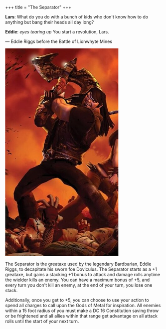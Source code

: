 +++
title = "The Separator"
+++

<div class="quote">

**Lars**: What do you do with a bunch of kids who don't know how to do anything but bang their heads all day long?

**Eddie**: *eyes tearing up* You start a revolution, Lars.

&#8212; Eddie Riggs before the Battle of Lionwhyte Mines
</div>

![Eddie Riggs wielding the Separator](separator.jpeg)

The Separator is the greataxe used by the legendary Bardbarian, Eddie Riggs, to decapitate his sworn foe Doviculus. The Separator starts as a +1 greataxe, but gains a stacking +1 bonus to attack and damage rolls anytime the wielder kills an enemy. You can have a maximum bonus of +5, and every turn you don't kill an enemy, at the end of your turn, you lose one stack.

Additionally, once you get to +5, you can choose to use your action to spend all charges to call upon the Gods of Metal for inspiration. All enemies within a 15 foot radius of you must make a DC 16 Constitution saving throw or be frightened and all allies within that range get advantage on all attack rolls until the start of your next turn.
